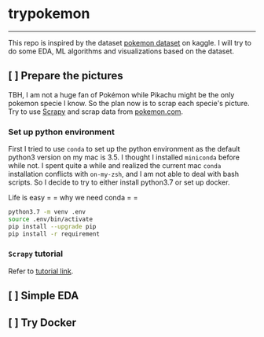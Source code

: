 # trypokemon
----

This repo is inspired by the dataset [pokemon dataset](https://www.kaggle.com/abcsds/pokemon) on kaggle. I will try to do some EDA, ML algorithms and visualizations based on the dataset.

## [ ] Prepare the pictures

TBH, I am not a huge fan of Pokémon while Pikachu might be the only pokemon specie I know. So the plan now is to scrap each specie's picture. Try to use [Scrapy](https://github.com/scrapy/scrapy) and scrap data from [pokemon.com](https://www.pokemon.com/us/pokedex/).

### Set up python environment

First I tried to use `conda` to set up the python environment as the default python3 version on my mac is 3.5. I thought I installed `miniconda` before while not. I spent quite a while and realized the current mac `conda` installation conflicts with `on-my-zsh`, and I am not able to deal with bash scripts. So I decide to try to either install python3.7 or set up docker.

Life is easy = = why we need conda = =
```sh
python3.7 -m venv .env
source .env/bin/activate
pip install --upgrade pip
pip install -r requirement
```

### `Scrapy` tutorial

Refer to [tutorial link](https://docs.scrapy.org/en/latest/intro/tutorial.html).


## [ ] Simple EDA



## [ ] Try Docker
